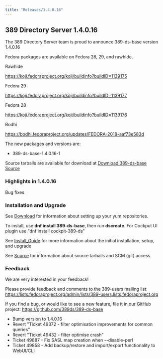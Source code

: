 ```yaml
---
title: "Releases/1.4.0.16"
---
```


389 Directory Server 1.4.0.16
-----------------------------

The 389 Directory Server team is proud to announce 389-ds-base version 1.4.0.16

Fedora packages are available on Fedora 28, 29, and rawhide.

Rawhide

<https://koji.fedoraproject.org/koji/buildinfo?buildID=1139175>

Fedora 29

<https://koji.fedoraproject.org/koji/buildinfo?buildID=1139177>

Fedora 28

<https://koji.fedoraproject.org/koji/buildinfo?buildID=1139176>

Bodhi

<https://bodhi.fedoraproject.org/updates/FEDORA-2018-aaf73e583d>

The new packages and versions are:

- 389-ds-base-1.4.0.16-1

Source tarballs are available for download at [Download 389-ds-base Source](https://releases.pagure.org/389-ds-base/389-ds-base-1.4.0.16.tar.bz2)

### Highlights in 1.4.0.16

Bug fixes

### Installation and Upgrade 

See [Download](../download.html) for information about setting up your yum repositories.

To install, use **dnf install 389-ds-base**, then run **dscreate**.  For Cockput UI plugin use "dnf install cockpit-389-ds"

See [Install\_Guide](../howto/howto-install-389.html) for more information about the initial installation, setup, and upgrade

See [Source](../development/source.html) for information about source tarballs and SCM (git) access.

### Feedback

We are very interested in your feedback!

Please provide feedback and comments to the 389-users mailing list: <https://lists.fedoraproject.org/admin/lists/389-users.lists.fedoraproject.org>

If you find a bug, or would like to see a new feature, file it in our GitHub project: <https://github.com/389ds/389-ds-base>

- Bump version to 1.4.0.16
- Revert "Ticket 49372 - filter optimisation improvements for common queries"
- Revert "Ticket 49432 - filter optimise crash"
- Ticket 49887 - Fix SASL map creation when --disable-perl
- Ticket 49858 - Add backup/restore and import/export functionality to WebUI/CLI


